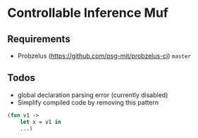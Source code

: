 # Controllable Inference Muf 

## Requirements
- Probzelus (https://github.com/psg-mit/probzelus-ci) `master`

## Todos
- global declaration parsing error (currently disabled)
- Simplify compiled code by removing this pattern
```ml
(fun v1 ->
    let x = v1 in
    ...)
```
